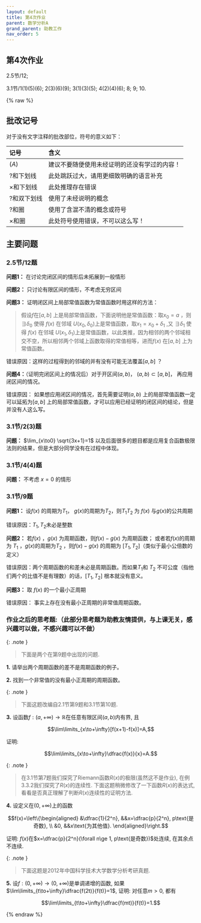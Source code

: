 ```yaml
---
layout: default
title: 第4次作业
parent: 数学分析A
grand_parent: 助教工作
nav_order: 5
---
```


## 第4次作业

2.5节/12;

3.1节/1(1)(5)(6); 2(3)(6)(9); 3(1)(3)(5); 4(2)(4)(6); 8; 9; 10.

{% raw %}

## 批改记号

对于没有文字注释的批改部位，符号的意义如下：

| 记号         | 含义 |
|:-------------|:--------------------------------------------|
| $(A)$        | 建议不要随便使用未经证明的还没有学过的内容！ |
| $?$和下划线  | 此处跳跃过大，请用更细致明确的语言补充  |
| $\times$和下划线  | 此处推理存在错误 |
| $?$和双下划线  | 使用了未经说明的概念 |
| $?$和圈 | 使用了含混不清的概念或符号 |
| $\times$和圈 | 此处符号使用错误，不可以这么写！ |

## 主要问题

### 2.5节/12题

**问题1：** 在讨论完闭区间的情形后未拓展到一般情形

**问题2：** 只讨论有限区间的情形，不考虑无穷区间

**问题3：** 证明闭区间上局部常值函数为常值函数时用这样的方法：

> 假设$f$在$[a,b]$ 上是局部常值函数，下面说明他是常值函数：取$x_0=a$ ，则$\exists \delta_0$ 
使得 $f(x)$ 在邻域 $U(x_0,\delta_0)$上是常值函数，取$x_1=x_0+\delta_1$ ,又 $\exists \delta_1$ 使得 $f(x)$ 在邻域 $U(x_1,\delta_1)$上是常值函数，以此类推，因为相邻的两个邻域相交不空，所以相邻两个邻域上函数取得的常值相等，进而$f(x)$ 在$[a,b]$ 上为常值函数。

错误原因：这样的过程得到的邻域的并有没有可能无法覆盖$[a,b]$ ？

**问题4：**（证明完闭区间上的情况后）对于开区间$(a,b)$， $(a,b)\subset[a,b]$， 再应用闭区间的情况。

错误原因： 如果想应用闭区间的情况，首先需要证明$(a,b)$ 上的局部常值函数一定可以延拓为$[a,b]$ 上的局部常值函数，才可以应用已经证明的闭区间的结论，但是并没有人这么写。 

### 3.1节/2(3)题

**问题：** $\lim_{x\to0} \sqrt{3x+1}=1$ 以及后面很多的题目都是应用复合函数极限法则的结果，但是大部分同学没有在过程中体现。

### 3.1节/4(4)题

**问题：** 不考虑 $x=0$ 的情形

### 3.1节/9题

**问题1：** 设$f(x)$ 的周期为$T_1$， $g(x)$的周期为$T_2$，则$T_1T_2$ 为 $f(x)$ 与$g(x)$的公共周期

错误原因：$T_1,T_2$未必是整数

**问题2：**  若$f(x)$ ，$g(x)$ 为周期函数，则$f(x)-g(x)$ 为周期函数；
或者若$f(x)$的周期为 $T_1$ ，$g(x)$的周期为$T_2$ ，则$f(x)-g(x)$ 的周期为 $[T_1,T_2]$（类似于最小公倍数的定义）

错误原因：两个周期函数的和差未必是周期函数。而如果$T_1$和 $T_2$ 不可公度（指他们两个的比值不是有理数）的话，$[T_1,T_2]$ 根本就没有意义。

**问题3：** 取 $f(x)$ 的一个最小正周期

错误原因： 事实上存在没有最小正周期的非常值周期函数。


### 作业之后的思考题:（此部分思考题为助教友情提供，与上课无关，感兴趣可以做，不感兴趣可以不做） 


{: .note }
> 下面是两个在第9题中出现的问题.

**1.** 请举出两个周期函数的差不是周期函数的例子。

**2.** 找到一个非常值的没有最小正周期的周期函数。



{: .note }
> 下面这题改编自2.1节第9题和3.1节第10题. 

**3.** 设函数$f:(a,+\infty)\to\mathbb{R}$在任意有限区间$(a,b)$内有界, 
且

$$\lim\limits_{x\to+\infty}[f(x+1)-f(x)]=A,$$

证明: 

$$\lim\limits_{x\to+\infty}\dfrac{f(x)}{x}=A.$$

{: .note }
> 在3.1节第7题我们探究了Riemann函数$R(x)$的极限(虽然这不是作业), 在例3.3.2我们探究了$R(x)$的连续性. 
> 下面这题稍微修改了一下函数$R(x)$的表达式, 看看是否真正理解了判断$R(x)$连续性的证明方法.

**4.** 设定义在$(0,+\infty)$上的函数

$$f(x)=\left\{\begin{aligned}
&\dfrac{1}{2^n}, &&x=\dfrac{p}{2^n}, p\text{是奇数}, \\
&0, &&x\text{为其他值}.
\end{aligned}\right.$$

证明: $f(x)$在$x=\dfrac{p}{2^n}(\forall n\ge 1, p\text{是奇数})$处连续, 在其余点不连续. 

{: .note }
> 下面这题是2012年中国科学技术大学数学分析考研真题.

**5.** 设$f:(0,+\infty)\to(0,+\infty)$是单调递增的函数, 如果$\lim\limits_{t\to+\infty}\dfrac{f(2t)}{f(t)}=1$,
证明: 对任意$m>0$, 都有

$$\lim\limits_{t\to+\infty}\dfrac{f(mt)}{f(t)}=1.$$



{% endraw %}
